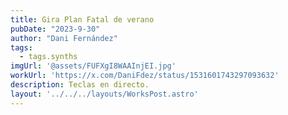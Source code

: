 ```yaml
---
title: Gira Plan Fatal de verano
pubDate: "2023-9-30"
author: "Dani Fernández"
tags:
  - tags.synths
imgUrl: '@assets/FUFXgI8WAAInjEI.jpg'
workUrl: 'https://x.com/DaniFdez/status/1531601743297093632'
description: Teclas en directo.
layout: '../../../layouts/WorksPost.astro'
---
```

